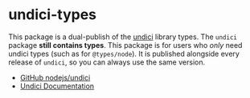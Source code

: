 ﻿# undici-types

This package is a dual-publish of the [undici](https://www.npmjs.com/package/undici) library types. The `undici` package **still contains types**. This package is for users who _only_ need undici types (such as for `@types/node`). It is published alongside every release of `undici`, so you can always use the same version.

- [GitHub nodejs/undici](https://github.com/nodejs/undici)
- [Undici Documentation](https://undici.nodejs.org/#/)
